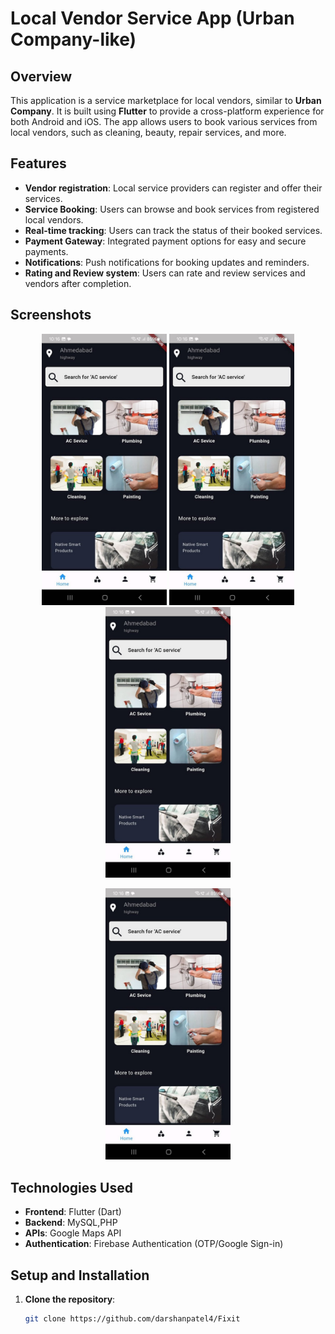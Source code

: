 # Local Vendor Service App (Urban Company-like)

## Overview
This application is a service marketplace for local vendors, similar to **Urban Company**. It is built using **Flutter** to provide a cross-platform experience for both Android and iOS. The app allows users to book various services from local vendors, such as cleaning, beauty, repair services, and more.

## Features
- **Vendor registration**: Local service providers can register and offer their services.
- **Service Booking**: Users can browse and book services from registered local vendors.
- **Real-time tracking**: Users can track the status of their booked services.
- **Payment Gateway**: Integrated payment options for easy and secure payments.
- **Notifications**: Push notifications for booking updates and reminders.
- **Rating and Review system**: Users can rate and review services and vendors after completion.

## Screenshots
<p align="center">
  <img src="Fixit.png" alt="Home Screen" width="200"/>
  <img src="Fixit.png" alt="Service Booking" width="200"/>
  <img src="Fixit.png" alt="Service Booking" width="200"/>
</p>
<p align="center">
  <img src="Fixit.png" alt="Home Screen" width="200"/>
</p>


## Technologies Used
- **Frontend**: Flutter (Dart)
- **Backend**: MySQL,PHP
- **APIs**: Google Maps API
- **Authentication**: Firebase Authentication (OTP/Google Sign-in)

## Setup and Installation
1. **Clone the repository**:
   ```bash
   git clone https://github.com/darshanpatel4/Fixit

